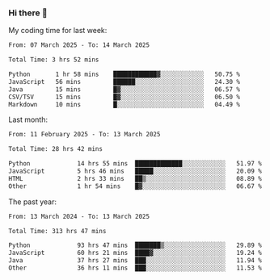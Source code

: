 ### Hi there 👋

My coding time for last week:

<!--START_SECTION:week-->

```txt
From: 07 March 2025 - To: 14 March 2025

Total Time: 3 hrs 52 mins

Python       1 hr 58 mins    ████████████▓░░░░░░░░░░░░   50.75 %
JavaScript   56 mins         ██████░░░░░░░░░░░░░░░░░░░   24.30 %
Java         15 mins         █▓░░░░░░░░░░░░░░░░░░░░░░░   06.57 %
CSV/TSV      15 mins         █▓░░░░░░░░░░░░░░░░░░░░░░░   06.50 %
Markdown     10 mins         █░░░░░░░░░░░░░░░░░░░░░░░░   04.49 %
```

<!--END_SECTION:week-->

Last month:

<!--START_SECTION:month-->

```txt
From: 11 February 2025 - To: 13 March 2025

Total Time: 28 hrs 42 mins

Python             14 hrs 55 mins  █████████████░░░░░░░░░░░░   51.97 %
JavaScript         5 hrs 46 mins   █████░░░░░░░░░░░░░░░░░░░░   20.09 %
HTML               2 hrs 33 mins   ██▒░░░░░░░░░░░░░░░░░░░░░░   08.89 %
Other              1 hr 54 mins    █▓░░░░░░░░░░░░░░░░░░░░░░░   06.67 %
```

<!--END_SECTION:month-->

The past year:

<!--START_SECTION:year-->

```txt
From: 13 March 2024 - To: 13 March 2025

Total Time: 313 hrs 47 mins

Python             93 hrs 47 mins  ███████▒░░░░░░░░░░░░░░░░░   29.89 %
JavaScript         60 hrs 21 mins  ████▓░░░░░░░░░░░░░░░░░░░░   19.24 %
Java               37 hrs 27 mins  ███░░░░░░░░░░░░░░░░░░░░░░   11.94 %
Other              36 hrs 11 mins  ███░░░░░░░░░░░░░░░░░░░░░░   11.53 %
```

<!--END_SECTION:year-->
